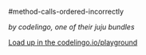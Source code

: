 #method-calls-ordered-incorrectly

_by codelingo, one of their juju bundles_


[Load up in the codelingo.io/playground](https://codelingo.io/playground/?repo=github.com/codelingo/hub&dir=tenets/codelingo/juju/method-calls-ordered-incorrectly&tenet=codelingo/juju/method-calls-ordered-incorrectly)
